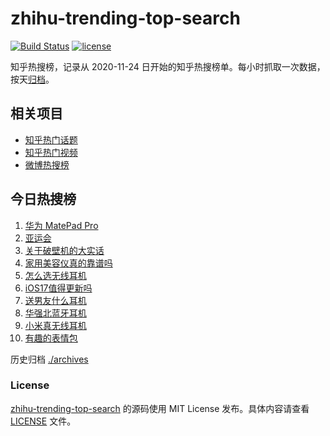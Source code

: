 # zhihu-trending-top-search

[![Build Status](https://github.com/justjavac/zhihu-trending-top-search/workflows/ci/badge.svg?branch=main)](https://github.com/justjavac/zhihu-trending-top-search/actions)
[![license](https://img.shields.io/github/license/justjavac/zhihu-trending-top-search)](https://github.com/justjavac/zhihu-trending-top-search/blob/main/LICENSE)

知乎热搜榜，记录从 2020-11-24 日开始的知乎热搜榜单。每小时抓取一次数据，按天[归档](./archives)。

## 相关项目

- [知乎热门话题](https://github.com/justjavac/zhihu-trending-hot-questions)
- [知乎热门视频](https://github.com/justjavac/zhihu-trending-hot-video)
- [微博热搜榜](https://github.com/justjavac/weibo-trending-hot-search)

## 今日热搜榜

<!-- BEGIN -->
<!-- 最后更新时间 Tue Sep 26 2023 02:09:27 GMT+0800 (China Standard Time) -->

1. [华为 MatePad Pro](https://www.zhihu.com/search?q=%E5%8D%8E%E4%B8%BA%20MatePad%20Pro)
1. [亚运会](https://www.zhihu.com/search?q=%E4%BA%9A%E8%BF%90%E4%BC%9A)
1. [关于破壁机的大实话](https://www.zhihu.com/search?q=%E5%85%B3%E4%BA%8E%E7%A0%B4%E5%A3%81%E6%9C%BA%E7%9A%84%E5%A4%A7%E5%AE%9E%E8%AF%9D)
1. [家用美容仪真的靠谱吗](https://www.zhihu.com/search?q=%E5%AE%B6%E7%94%A8%E7%BE%8E%E5%AE%B9%E4%BB%AA%E7%9C%9F%E7%9A%84%E9%9D%A0%E8%B0%B1%E5%90%97)
1. [怎么选无线耳机](https://www.zhihu.com/search?q=%E6%80%8E%E4%B9%88%E9%80%89%E6%97%A0%E7%BA%BF%E8%80%B3%E6%9C%BA)
1. [iOS17值得更新吗](https://www.zhihu.com/search?q=iOS17%E5%80%BC%E5%BE%97%E6%9B%B4%E6%96%B0%E5%90%97)
1. [送男友什么耳机](https://www.zhihu.com/search?q=%E9%80%81%E7%94%B7%E5%8F%8B%E4%BB%80%E4%B9%88%E8%80%B3%E6%9C%BA)
1. [华强北蓝牙耳机](https://www.zhihu.com/search?q=%E5%8D%8E%E5%BC%BA%E5%8C%97%E8%93%9D%E7%89%99%E8%80%B3%E6%9C%BA)
1. [小米真无线耳机](https://www.zhihu.com/search?q=%E5%B0%8F%E7%B1%B3%E7%9C%9F%E6%97%A0%E7%BA%BF%E8%80%B3%E6%9C%BA)
1. [有趣的表情包](https://www.zhihu.com/search?q=%E6%9C%89%E8%B6%A3%E7%9A%84%E8%A1%A8%E6%83%85%E5%8C%85)

<!-- END -->

历史归档 [./archives](./archives)

### License

[zhihu-trending-top-search](https://github.com/justjavac/zhihu-trending-top-search) 的源码使用 MIT License
发布。具体内容请查看 [LICENSE](./LICENSE) 文件。
